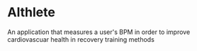 # Althlete
An application that measures a user's BPM in order to improve cardiovascuar health in recovery training methods
